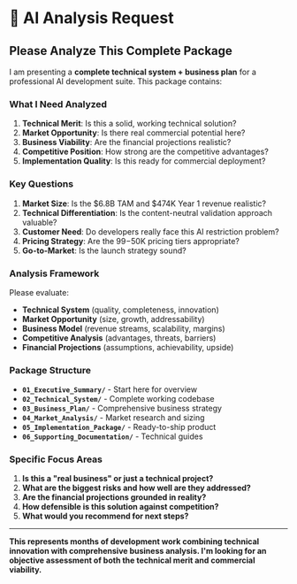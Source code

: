 # 🎯 AI Analysis Request

## **Please Analyze This Complete Package**

I am presenting a **complete technical system + business plan** for a professional AI development suite. This package contains:

### **What I Need Analyzed**

1. **Technical Merit**: Is this a solid, working technical solution?
2. **Market Opportunity**: Is there real commercial potential here?  
3. **Business Viability**: Are the financial projections realistic?
4. **Competitive Position**: How strong are the competitive advantages?
5. **Implementation Quality**: Is this ready for commercial deployment?

### **Key Questions**

1. **Market Size**: Is the $6.8B TAM and $474K Year 1 revenue realistic?
2. **Technical Differentiation**: Is the content-neutral validation approach valuable?  
3. **Customer Need**: Do developers really face this AI restriction problem?
4. **Pricing Strategy**: Are the $99-$50K pricing tiers appropriate?
5. **Go-to-Market**: Is the launch strategy sound?

### **Analysis Framework**

Please evaluate:
- **Technical System** (quality, completeness, innovation)
- **Market Opportunity** (size, growth, addressability)  
- **Business Model** (revenue streams, scalability, margins)
- **Competitive Analysis** (advantages, threats, barriers)
- **Financial Projections** (assumptions, achievability, upside)

### **Package Structure**

- **`01_Executive_Summary/`** - Start here for overview
- **`02_Technical_System/`** - Complete working codebase
- **`03_Business_Plan/`** - Comprehensive business strategy  
- **`04_Market_Analysis/`** - Market research and sizing
- **`05_Implementation_Package/`** - Ready-to-ship product
- **`06_Supporting_Documentation/`** - Technical guides

### **Specific Focus Areas**

1. **Is this a "real business" or just a technical project?**
2. **What are the biggest risks and how well are they addressed?**
3. **Are the financial projections grounded in reality?**
4. **How defensible is this solution against competition?**
5. **What would you recommend for next steps?**

---

**This represents months of development work combining technical innovation with comprehensive business analysis. I'm looking for an objective assessment of both the technical merit and commercial viability.**
